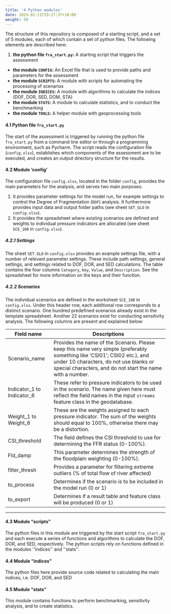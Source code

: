 ```yaml
---
title: '4 Python modules'
date: 2019-02-11T19:27:37+10:00
weight: 50
---
```


The structure of this repository is composed of a starting script, and a set of 5 modules, each of which contain a set of python files. The following elements are described here:

1. **the python file ```fra_start.py```:** A starting script that triggers the assessment
* **the module ```CONFIG```:** An Excel file that is used to provide paths and parameters for the assessment
* **the module ```SCRIPTS```:** A module with scripts for automating the processing of scenarios
* **the module ```INDICES```:** A module with algorithms to calculate the indices (DOF, DOR, SED, DOM, STA)
* **the module ```STATS```:** A module to calculate statistics, and to conduct the benchmarking
* **the module ```TOOLS```:** A helper module with geoprocessing tools

#### 4.1 Python file ```fra_start.py```
The start of the assessment is triggered by running the python file ```fra_start.py``` from a command line editor or through a programming environment, such as Pycharm. The script reads the configuration file (```config.xlsx```), establishes which components of the assessment are to be executed, and creates an output directory structure for the results.

#### 4.2 Module ‘config’

The configuration file ``config.xlsx``, located in the folder ``config``, provides the main parameters for the analysis, and serves two main purposes:

1. It provides parameter settings for the model run, for example settings to control the Degree of Fragmentation (``DOF``) analysis. It furthermore provides input data and output folder paths (see sheet ``SET_GLO`` in ``config.xlsx``).
2. It provides the spreadsheet where existing scenarios are defined and weights to individual pressure indicators are allocated (see sheet ``SCE_100`` in ``config.xlsx``).

##### 4.2.1 Settings
The sheet ``SET_GLO`` in ``config.xlsx`` provides an example settings file, with a number of relevant parameter settings. These include path settings, general settings, and settings related to DOF, DOR, and SED calculations. The table contains the four columns ``Category``, ``Key``, ``Value``, and ``Description``. See the spreadsheet for more information on the keys and their function.

##### 4.2.2 Scenarios
The individual scenarios are defined in the worksheet ``SCE_100`` in ``config.xlsx``. Under this header row, each additional row corresponds to a distinct scenario. One hundred predefined scenarios already exist in the template spreadsheet. Another 22 scenarios exist for conducting sensitivity analysis. The following columns are present and explained below:

Field name | Descriptions
--- | ---
Scenario_name |	Provides the name of the Scenario. Please keep this name very simple (preferably something like ‘CSI01’; CSI02 etc.), and under 10 characters, do not use blanks or special characters, and do not start the name with a number.
Indicator_1 to Indicator_6 | 	These refer to pressure indicators to be used in the scenario. The name given here must reflect the field names in the input ``streams`` feature class in the geodatabase.
Weight_1 to Weight_6 | These are the weights assigned to each pressure indicator. The sum of the weights should equal to 100%, otherwise there may be a distortion.
CSI_threshold | The field defines the CSI threshold to use for determining the FFR status (0-100%).
Fld_damp | This parameter determines the strength of the floodplain weighting (0-100%).
filter_thresh |	Provides a parameter for filtering extreme outliers (% of total flow of river affected)
to_process | Determines if the scenario is to be included in the model run (0 or 1)
to_export | Determines if a result table and feature class will be produced (0 or 1)
---

#### 4.3 Module “scripts”
The python files in this module are triggered by the start script ```fra_start.py``` and each execute a series of functions and algorithms to calculate the DOF, DOR, and SED, respectively. The python scripts rely on functions defined in the modules ''indices'' and ''stats''.

#### 4.4 Module “indices”
The python files here provide source code related to calculating the main indices, i.e. DOF, DOR, and SED

#### 4.5 Module “stats”
This module contains functions to perform benchmarking, sensitivity analysis, and to create statistics.
